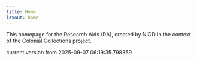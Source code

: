 ```yaml
---
title: Home
layout: home
---
```


This homepage for the Research Aids (RA), created by NIOD in the context of the Colonial Collections project. 


current version from 2025-09-07 06:19:35.798359